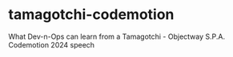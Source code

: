 # tamagotchi-codemotion
What Dev-n-Ops can learn from a Tamagotchi - Objectway S.P.A. Codemotion 2024 speech
